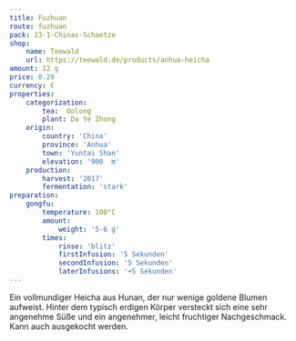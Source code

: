 ```yaml
---
title: Fuzhuan
route: fuzhuan
pack: 23-1-Chinas-Schaetze
shop:
    name: Teewald
    url: https://teewald.de/products/anhua-heicha
amount: 12 g
price: 0.29
currency: €
properties:
    categorization:
        tea:  Oolong
        plant: Da Ye Zhong
    origin: 
        country: 'China'
        province: 'Anhua'
        town: 'Yuntai Shan'
        elevation: '900  m'
    production:
        harvest: '2017'
        fermentation: 'stark'
preparation:
    gongfu:
        temperature: 100°C
        amount:
            weight: '5-6 g'
        times:
            rinse: 'blitz'
            firstInfusion: '5 Sekunden'
            secondInfusion: '5 Sekunden'
            laterInfusions: '+5 Sekunden'
---
```

Ein vollmundiger Heicha aus Hunan, der nur wenige goldene Blumen aufweist. Hinter dem typisch erdigen Körper versteckt sich eine sehr angenehme Süße und ein angenehmer, leicht fruchtiger Nachgeschmack. Kann auch ausgekocht werden.